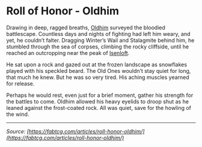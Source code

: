 # Roll of Honor - Oldhim

Drawing in deep, ragged breaths, [Oldhim](../../heroes-of-rathe/oldhim-about.md) surveyed the bloodied battlescape. Countless days and nights of fighting had left him weary, and yet, he couldn’t falter. Dragging Winter’s Wail and Stalagmite behind him, he stumbled through the sea of corpses, climbing the rocky cliffside, until he reached an outcropping near the peak of [Isenloft](../../world-of-rathe/aria/the-land-of-legends.md#isenloft).

He sat upon a rock and gazed out at the frozen landscape as snowflakes played with his speckled beard. The Old Ones wouldn’t stay quiet for long, that much he knew. But he was so very tired. His aching muscles yearned for release.

Perhaps he would rest, even just for a brief moment, gather his strength for the battles to come. Oldhim allowed his heavy eyelids to droop shut as he leaned against the frost-coated rock. All was quiet, save for the howling of the wind.

---

_Source: [https://fabtcg.com/articles/roll-honor-oldhim/](https://fabtcg.com/articles/roll-honor-oldhim/)_
